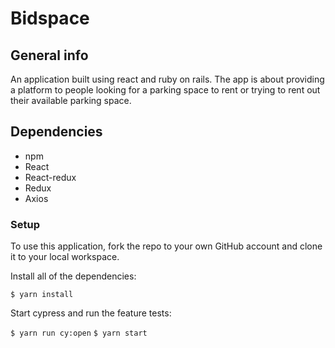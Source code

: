 # Bidspace 

## General info
An application built using react and ruby on rails. The app is about providing a platform to people looking for a parking space to rent or trying to rent out their available parking space.

## Dependencies

- npm
- React
- React-redux
- Redux
- Axios

### Setup
To use this application, fork the repo to your own GitHub account and clone it to your local workspace.

Install all of the dependencies:

``` $ yarn install ```

Start cypress and run the feature tests:

``` $ yarn run cy:open ```
``` $ yarn start ```